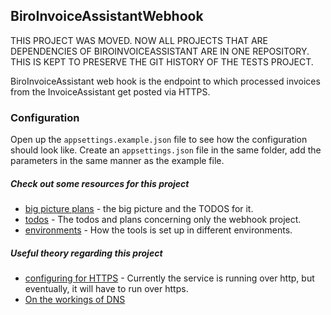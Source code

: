 ## BiroInvoiceAssistantWebhook

THIS PROJECT WAS MOVED. NOW ALL PROJECTS THAT ARE DEPENDENCIES OF BIROINVOICEASSISTANT ARE IN ONE REPOSITORY. THIS IS KEPT TO PRESERVE THE GIT HISTORY OF THE TESTS PROJECT.

BiroInvoiceAssistant web hook is the endpoint to which processed invoices from the InvoiceAssistant get posted via HTTPS.

### Configuration

Open up the ```appsettings.example.json``` file to see how the configuration should look like. Create an ```appsettings.json``` file in the same folder, add the parameters in the same manner as the example file.

##### Check out some resources for this project

- [big picture plans](./resources/plans.md) - the big picture and the TODOS for it.
- [todos](./resources/planshook.md) - The todos and plans concerning only the webhook project.
- [environments](./resources/environments.md) - How the tools is set up in different environments.

##### Useful theory regarding this project

- [configuring for HTTPS](./resources/httpsconfig.md) - Currently the service is running over http, but eventually, it will have to run over https.
- [On the workings of DNS](./resources/httpsdns.md)
